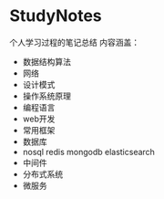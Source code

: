 # StudyNotes
个人学习过程的笔记总结
内容涵盖：
- 数据结构算法
- 网络
- 设计模式
- 操作系统原理
- 编程语言
- web开发
- 常用框架
- 数据库
- nosql redis mongodb elasticsearch
- 中间件
- 分布式系统
- 微服务
